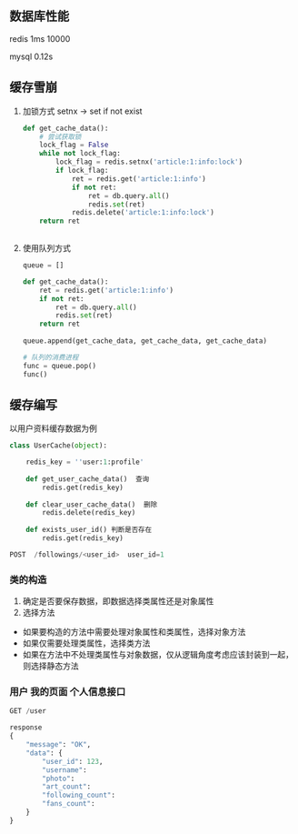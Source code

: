 ## 数据库性能

redis  1ms  10000

mysql 0.12s

## 缓存雪崩

1. 加锁方式  setnx -> set if not exist

    ```python
    def get_cache_data():
        # 尝试获取锁
        lock_flag = False
        while not lock_flag:
            lock_flag = redis.setnx('article:1:info:lock')
        	if lock_flag:
        		ret = redis.get('article:1:info')
        		if not ret:
            		ret = db.query.all()
            		redis.set(ret)
                redis.delete('article:1:info:lock')
        return ret   
        
    ```

2. 使用队列方式

    ```python
    queue = []
    
    def get_cache_data():
        ret = redis.get('article:1:info')
        if not ret:
           	ret = db.query.all()
           	redis.set(ret)
        return ret   
        
    queue.append(get_cache_data, get_cache_data, get_cache_data)
    
    # 队列的消费进程
    func = queue.pop()
    func()
    ```

## 缓存编写

以用户资料缓存数据为例

```python
class UserCache(object):

	redis_key = ''user:1:profile'
	        
	def get_user_cache_data()  查询
		redis.get(redis_key)
	    
	def clear_user_cache_data()  删除
		redis.delete(redis_key)
	    
	def exists_user_id() 判断是否存在
		redis.get(redis_key)
```



```python
POST  /followings/<user_id>  user_id=1
```



### 类的构造

1. 确定是否要保存数据，即数据选择类属性还是对象属性
2. 选择方法

* 如果要构造的方法中需要处理对象属性和类属性，选择对象方法
* 如果仅需要处理类属性，选择类方法
* 如果在方法中不处理类属性与对象数据，仅从逻辑角度考虑应该封装到一起，则选择静态方法



### 用户 我的页面 个人信息接口

```python
GET /user

response
{
    "message": "OK",
    "data": {
        "user_id": 123,
        "username":
        "photo": 
        "art_count":
        "following_count":
        "fans_count": 
    }
}
```















